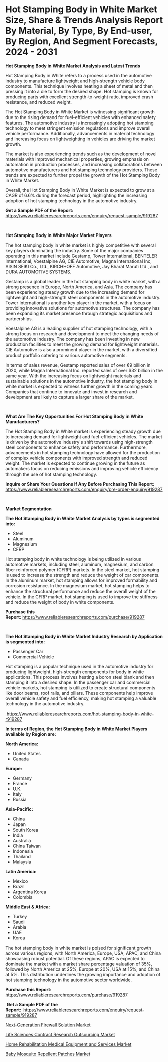 <p><h1>Hot Stamping Body in White Market Size, Share & Trends Analysis Report By Material, By Type, By End-user, By Region, And Segment Forecasts, 2024 - 2031</h1></p><p><strong>Hot Stamping Body in White Market Analysis and Latest Trends</strong></p>
<p><p>Hot Stamping Body in White refers to a process used in the automotive industry to manufacture lightweight and high-strength vehicle body components. This technique involves heating a sheet of metal and then pressing it into a die to form the desired shape. Hot stamping is known for producing parts with excellent strength-to-weight ratio, improved crash resistance, and reduced weight.</p><p>The Hot Stamping Body in White Market is witnessing significant growth due to the rising demand for fuel-efficient vehicles with enhanced safety features. The automotive industry is increasingly adopting hot stamping technology to meet stringent emission regulations and improve overall vehicle performance. Additionally, advancements in material technology and increasing focus on lightweighting in vehicles are driving the market growth.</p><p>The market is also experiencing trends such as the development of novel materials with improved mechanical properties, growing emphasis on automation in production processes, and increasing collaborations between automotive manufacturers and hot stamping technology providers. These trends are expected to further propel the growth of the Hot Stamping Body in White Market.</p><p>Overall, the Hot Stamping Body in White Market is expected to grow at a CAGR of 6.6% during the forecast period, highlighting the increasing adoption of hot stamping technology in the automotive industry.</p></p>
<p><strong>Get a Sample PDF of the Report:&nbsp;</strong> <a href="https://www.reliableresearchreports.com/enquiry/request-sample/919287">https://www.reliableresearchreports.com/enquiry/request-sample/919287</a></p>
<p>&nbsp;</p>
<p><strong>Hot Stamping Body in White Major Market Players</strong></p>
<p><p>The hot stamping body in white market is highly competitive with several key players dominating the industry. Some of the major companies operating in this market include Gestamp, Tower International, BENTELER International, Voestalpine AG, CIE Automotive, Magna International Inc, AISIN SEIKI Co., Ltd., KIRCHHOFF Automotive, Jay Bharat Maruti Ltd., and DURA AUTOMOTIVE SYSTEMS.</p><p>Gestamp is a global leader in the hot stamping body in white market, with a strong presence in Europe, North America, and Asia. The company has been experiencing steady growth due to the increasing demand for lightweight and high-strength steel components in the automotive industry. Tower International is another key player in the market, with a focus on providing innovative solutions for automotive structures. The company has been expanding its market presence through strategic acquisitions and partnerships.</p><p>Voestalpine AG is a leading supplier of hot stamping technology, with a strong focus on research and development to meet the changing needs of the automotive industry. The company has been investing in new production facilities to meet the growing demand for lightweight materials. CIE Automotive is also a prominent player in the market, with a diversified product portfolio catering to various automotive segments.</p><p>In terms of sales revenue, Gestamp reported sales of over €9 billion in 2020, while Magna International Inc. reported sales of over $32 billion in the same year. With the increasing focus on lightweight materials and sustainable solutions in the automotive industry, the hot stamping body in white market is expected to witness further growth in the coming years. Companies that continue to innovate and invest in research and development are likely to capture a larger share of the market.</p></p>
<p>&nbsp;</p>
<p><strong>What Are The Key Opportunities For Hot Stamping Body in White Manufacturers?</strong></p>
<p><p>The Hot Stamping Body in White market is experiencing steady growth due to increasing demand for lightweight and fuel-efficient vehicles. The market is driven by the automotive industry's shift towards using high-strength steel components to enhance safety and performance. Furthermore, advancements in hot stamping technology have allowed for the production of complex vehicle components with improved strength and reduced weight. The market is expected to continue growing in the future as automakers focus on reducing emissions and improving vehicle efficiency through the use of hot stamping technology.</p></p>
<p><strong>Inquire or Share Your Questions If Any Before Purchasing This Report:</strong> <a href="https://www.reliableresearchreports.com/enquiry/pre-order-enquiry/919287">https://www.reliableresearchreports.com/enquiry/pre-order-enquiry/919287</a></p>
<p>&nbsp;</p>
<p><strong>Market Segmentation</strong></p>
<p><strong>The Hot Stamping Body in White Market Analysis by types is segmented into:</strong></p>
<p><ul><li>Steel</li><li>Aluminum</li><li>Magnesium</li><li>CFRP</li></ul></p>
<p><p>Hot stamping body in white technology is being utilized in various automotive markets, including steel, aluminum, magnesium, and carbon fiber reinforced polymer (CFRP) markets. In the steel market, hot stamping is used to increase the strength and reduce the weight of car components. In the aluminum market, hot stamping allows for improved formability and corrosion resistance. In the magnesium market, hot stamping helps to enhance the structural performance and reduce the overall weight of the vehicle. In the CFRP market, hot stamping is used to improve the stiffness and reduce the weight of body in white components.</p></p>
<p><strong>Purchase this Report:&nbsp;</strong><a href="https://www.reliableresearchreports.com/purchase/919287">https://www.reliableresearchreports.com/purchase/919287</a></p>
<p>&nbsp;</p>
<p><strong>The Hot Stamping Body in White Market Industry Research by Application is segmented into:</strong></p>
<p><ul><li>Passenger Car</li><li>Commercial Vehicle</li></ul></p>
<p><p>Hot stamping is a popular technique used in the automotive industry for producing lightweight, high-strength components for body in white applications. This process involves heating a boron steel blank and then stamping it into a desired shape. In the passenger car and commercial vehicle markets, hot stamping is utilized to create structural components like door beams, roof rails, and pillars. These components help improve overall vehicle safety and fuel efficiency, making hot stamping a valuable technology in the automotive industry.</p></p>
<p><a href="https://www.reliableresearchreports.com/hot-stamping-body-in-white-r919287">&nbsp;https://www.reliableresearchreports.com/hot-stamping-body-in-white-r919287</a></p>
<p><strong>In terms of Region, the Hot Stamping Body in White Market Players available by Region are:</strong></p>
<p>
    <p> <strong> North America: </strong>
        <ul>
            <li>United States</li>
            <li>Canada</li>
        </ul>
        </p> 
    <p> <strong> Europe: </strong>
        <ul>
            <li>Germany</li>
            <li>France</li>
            <li>U.K.</li>
            <li>Italy</li>
            <li>Russia</li>
        </ul>
        </p> 
    <p> <strong> Asia-Pacific: </strong>
        <ul>
            <li>China</li>
            <li>Japan</li>
            <li>South Korea</li>
            <li>India</li>
            <li>Australia</li>
            <li>China Taiwan</li>
            <li>Indonesia</li>
            <li>Thailand</li>
            <li>Malaysia</li>
        </ul>
        </p> 
    <p> <strong> Latin America: </strong>
        <ul>
            <li>Mexico</li>
            <li>Brazil</li>
            <li>Argentina Korea</li>
            <li>Colombia</li>
        </ul>
        </p> 
    <p> <strong> Middle East & Africa: </strong>
        <ul>
            <li>Turkey</li>
            <li>Saudi</li>
            <li>Arabia</li>
            <li>UAE</li>
            <li>Korea</li>
        </ul>
    </p>
    </p>
<p><p>The hot stamping body in white market is poised for significant growth across various regions, with North America, Europe, USA, APAC, and China showcasing robust potential. Of these regions, APAC is expected to dominate the market with a market share percentage valuation of 35%, followed by North America at 25%, Europe at 20%, USA at 15%, and China at 5%. This distribution underlines the growing importance and adoption of hot stamping technology in the automotive sector worldwide.</p></p>
<p><strong>Purchase this Report: </strong><a href="https://www.reliableresearchreports.com/purchase/919287">https://www.reliableresearchreports.com/purchase/919287</a></p>
<p>&nbsp;<strong>Get a Sample PDF of the Report:&nbsp;&nbsp;</strong><a href="https://www.reliableresearchreports.com/enquiry/request-sample/919287">https://www.reliableresearchreports.com/enquiry/request-sample/919287</a></p>
<p><strong></strong></p>
<p><p><a href="https://www.linkedin.com/pulse/next-generation-firewall-solution-market-comprehensive-assessment-ovzcf">Next-Generation Firewall Solution Market</a></p><p><a href="https://github.com/SashaBeier2023/Market-Research-Report-List-1/blob/main/life-sciences-contract-research-outsourcing-market.md">Life Sciences Contract Research Outsourcing Market</a></p><p><a href="https://github.com/singletonthaxterkelliehr2df/Market-Research-Report-List-2/blob/main/home-rehabilitation-medical-equipment-and-services-market.md">Home Rehabilitation Medical Equipment and Services Market</a></p><p><a href="https://www.linkedin.com/pulse/baby-mosquito-repellent-patches-market-exploring-share-1yctf?trackingId=KtvH8EAS6VCkTFhqcud%2Blg%3D%3D">Baby Mosquito Repellent Patches Market</a></p></p>